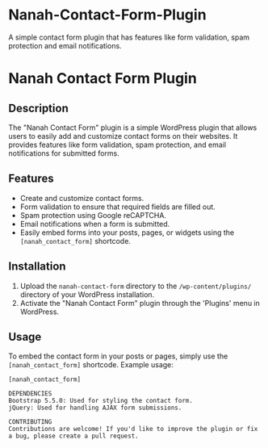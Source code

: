 # Nanah-Contact-Form-Plugin
A simple contact form plugin that has features like form validation, spam protection and email notifications.
# Nanah Contact Form Plugin

## Description

The "Nanah Contact Form" plugin is a simple WordPress plugin that allows users to easily add and customize contact forms on their websites. It provides features like form validation, spam protection, and email notifications for submitted forms.

## Features

- Create and customize contact forms.
- Form validation to ensure that required fields are filled out.
- Spam protection using Google reCAPTCHA.
- Email notifications when a form is submitted.
- Easily embed forms into your posts, pages, or widgets using the `[nanah_contact_form]` shortcode.

## Installation

1. Upload the `nanah-contact-form` directory to the `/wp-content/plugins/` directory of your WordPress installation.
2. Activate the "Nanah Contact Form" plugin through the 'Plugins' menu in WordPress.

## Usage

To embed the contact form in your posts or pages, simply use the `[nanah_contact_form]` shortcode. Example usage:

```shortcode
[nanah_contact_form]

DEPENDENCIES
Bootstrap 5.5.0: Used for styling the contact form.
jQuery: Used for handling AJAX form submissions.

CONTRIBUTING
Contributions are welcome! If you'd like to improve the plugin or fix a bug, please create a pull request.


